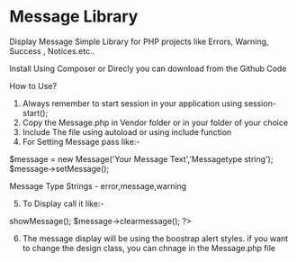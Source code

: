 # Message Library

Display Message Simple Library for PHP projects like Errors, Warning, Success , Notices.etc..

Install Using Composer or Direcly you can download from the Github Code

How to Use?

1) Always remember to start session in your application using session-start();
2) Copy the Message.php in Vendor folder or in your folder of your choice
3) Include The file using autoload or using include function
4) For Setting Message pass like:-

$message  =   new Message('Your Message Text','Messagetype string');
$message->setMessage();

Message Type Strings -
error,message,warning

5) To Display call it like:-

<?php 
$message  =   new Message('','');
$message->showMessage();
$message->clearmessage();
?>

6) The message display will be using the boostrap alert styles. if you want to change the design class, you can chnage in the Message.php file

